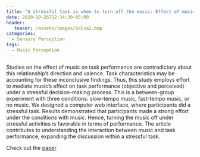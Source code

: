 ```yaml
---
title: "A stressful task is when to turn off the music: Effect of music on task performance mediated by cognitive effort"
date: 2020-10-26T12:34:30-05:00
header:
   teaser: /assets/images/Salsa2.bmp
categories:
  - Sensory Perception
tags:
  - Music Perception
---
```


Studies on the effect of music on task performance are contradictory about this relationship’s direction and valence. 
Task characteristics may be accounting for these inconclusive findings. Thus, this study employs effort to mediate 
music’s effect on task performance (objective and perceived) under a stressful decision-making process. 
This is a between-group experiment with three conditions: slow-tempo music, fast-tempo music, or no music. 
We designed a computer web interface, where participants did a stressful task. Results demonstrated that participants 
made a strong effort under the conditions with music. Hence, turning the music off under stressful activities is 
favorable in terms of performance. The article contributes to understanding 
the interaction between music and task performance, expanding the discussion within a stressful task.

Check out the [paper][URL] 

[URL]:(https://doi.org/10.1177/0305735621996027){:target="_blank"}

